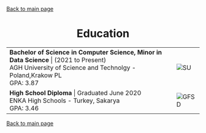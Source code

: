 
[Back to main page](./../README.md)

<h1 align="center">Education</h1>
<table>
  <tr>
    <td>
      <b>Bachelor of Science in Computer Science, Minor in Data Science</b> | (2021 to Present)<br />
     AGH University of Science and Technolgy - Poland,Krakow PL<br />
      GPA: 3.87 <br />
    </td>
    <td><image alt="SU" src="../assets/images/su-logo.jpg" /></td>
  </tr>
  <tr>
    <td>
      <b>High School Diploma</b> | Graduated June 2020<br />
      ENKA High Schools - Turkey, Sakarya <br />
      GPA: 3.46 
    </td>
    <td><image alt="GFSD" src="../assets/images/gfsd-logo.jpg" /></td>
  </tr>
</table>

[Back to main page](./../README.md)
